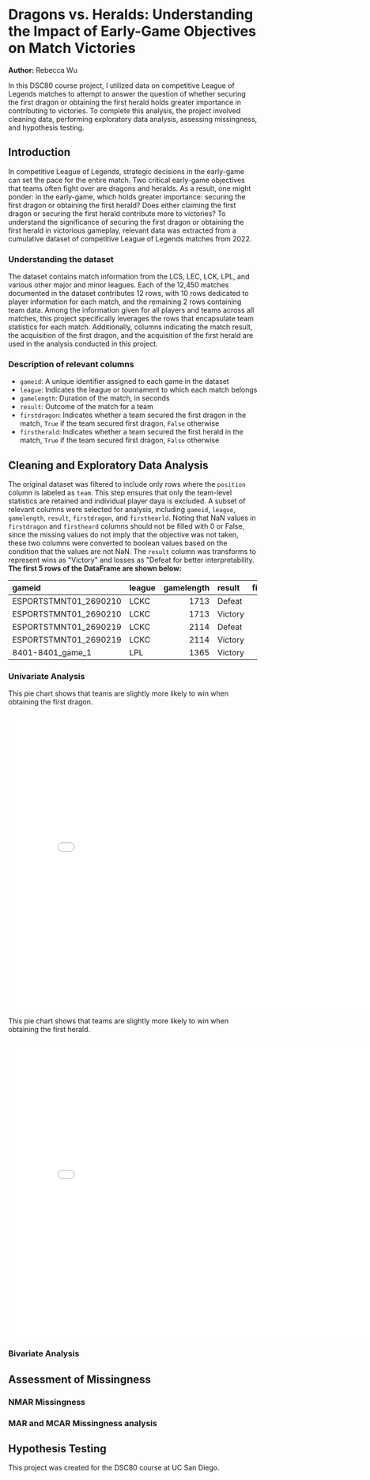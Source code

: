 # Dragons vs. Heralds: Understanding the Impact of Early-Game Objectives on Match Victories

**Author:** Rebecca Wu

In this DSC80 course project, I utilized data on competitive League of Legends matches to attempt to answer the question of whether securing the first dragon or obtaining the first herald holds greater importance in contributing to victories. To complete this analysis, the project involved cleaning data, performing exploratory data analysis, assessing missingness, and hypothesis testing. 

## Introduction

In competitive League of Legends, strategic decisions in the early-game can set the pace for the entire match. Two critical early-game objectives that teams often fight over are dragons and heralds. As a result, one might ponder: in the early-game, which holds greater importance: securing the first dragon or obtaining the first herald? Does either claiming the first dragon or securing the first herald contribute more to victories? To understand the significance of securing the first dragon or obtaining the first herald in victorious gameplay, relevant data was extracted from a cumulative dataset of competitive League of Legends matches from 2022. 

### Understanding the dataset

The dataset contains match information from the LCS, LEC, LCK, LPL, and various other major and minor leagues. Each of the 12,450 matches documented in the dataset contributes 12 rows, with 10 rows dedicated to player information for each match, and the remaining 2 rows containing team data. Among the information given for all players and teams across all matches, this project specifically leverages the rows that encapsulate team statistics for each match. Additionally, columns indicating the match result, the acquisition of the first dragon, and the acquisition of the first herald are used in the analysis conducted in this project.  

### Description of relevant columns

- `gameid`: A unique identifier assigned to each game in the dataset
- `league`: Indicates the league or tournament to which each match belongs
- `gamelength`: Duration of the match, in seconds
- `result`: Outcome of the match for a team
- `firstdragon`: Indicates whether a team secured the first dragon in the match, `True` if the team secured first dragon, `False` otherwise
- `firstherald`: Indicates whether a team secured the first herald in the match, `True` if the team secured first dragon, `False` otherwise

## Cleaning and Exploratory Data Analysis

The original dataset was filtered to include only rows where the `position` column is labeled as `team`.  This step ensures that only the team-level statistics are retained and individual player daya is excluded. A subset of relevant columns were selected for analysis, including `gameid`, `league`, `gamelength`, `result`, `firstdragon`, and `firsthearld`. Noting that NaN values in `firstdragon` and `firstheard` columns should not be filled with 0 or False, since the missing values do not imply that the objective was not taken, these two columns were converted to boolean values based on the condition that the values are not NaN. The `result` column was transforms to represent wins as "Victory" and losses as "Defeat for better interpretability. 
**The first 5 rows of the DataFrame are shown below:**

| gameid                | league   |   gamelength | result   |   firstdragon |   firstherald |
|:----------------------|:---------|-------------:|:---------|--------------:|--------------:|
| ESPORTSTMNT01_2690210 | LCKC     |         1713 | Defeat   |             0 |             1 |
| ESPORTSTMNT01_2690210 | LCKC     |         1713 | Victory  |             1 |             0 |
| ESPORTSTMNT01_2690219 | LCKC     |         2114 | Defeat   |             0 |             1 |
| ESPORTSTMNT01_2690219 | LCKC     |         2114 | Victory  |             1 |             0 |
| 8401-8401_game_1      | LPL      |         1365 | Victory  |           nan |           nan |

### Univariate Analysis

This pie chart shows that teams are slightly more likely to win when obtaining the first dragon. 

<iframe src="assets/univariate_analysis_drag.html" width=800 height=600 frameBorder=0></iframe>

This pie chart shows that teams are slightly more likely to win when obtaining the first herald. 

<iframe src="assets/univariate_analysis_herald.html" width=800 height=600 frameBorder=0></iframe>

### Bivariate Analysis


## Assessment of Missingness

### NMAR Missingness

### MAR and MCAR Missingness analysis

## Hypothesis Testing


This project was created for the DSC80 course at UC San Diego.

